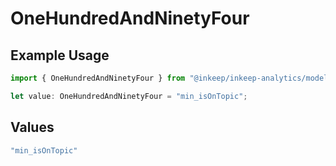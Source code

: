 # OneHundredAndNinetyFour

## Example Usage

```typescript
import { OneHundredAndNinetyFour } from "@inkeep/inkeep-analytics/models/operations";

let value: OneHundredAndNinetyFour = "min_isOnTopic";
```

## Values

```typescript
"min_isOnTopic"
```